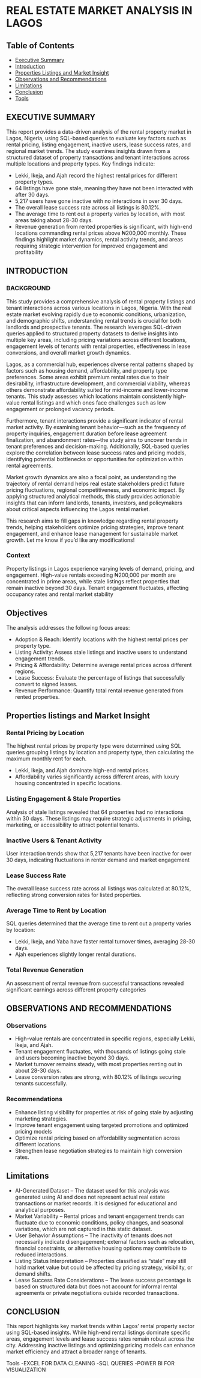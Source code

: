  # REAL ESTATE MARKET ANALYSIS IN LAGOS

## Table of Contents
- [Executive Summary](#executive-summary)
- [Introduction](#introduction)
- [Properties Listings and Market Insight](#properties-listings-and-market-insight)
- [Observations and Recommendations](#observations-and-recommendations)
- [Limitations](#limitations)
- [Conclusion](#conclusion)
- [Tools](#tools)

 
 ## EXECUTIVE SUMMARY
This report provides a data-driven analysis of the rental property market in Lagos, Nigeria, using SQL-based queries to evaluate key factors such as rental pricing, listing engagement, inactive users, lease success rates, and regional market trends. The study examines insights drawn from a structured dataset of property transactions and tenant interactions across multiple locations and property types.
Key findings indicate:
- Lekki, Ikeja, and Ajah record the highest rental prices for different property types.
- 64 listings have gone stale, meaning they have not been interacted with after 30 days.
- 5,217 users have gone inactive with no interactions in over 30 days.
- The overall lease success rate across all listings is 80.12%.
- The average time to rent out a property varies by location, with most areas taking about 28-30 days.
- Revenue generation from rented properties is significant, with high-end locations commanding rental prices above ₦200,000 monthly.
These findings highlight market dynamics, rental activity trends, and areas requiring strategic intervention for improved engagement and profitability

## INTRODUCTION
### BACKGROUND
This study provides a comprehensive analysis of rental property listings and tenant interactions across various locations in Lagos, Nigeria. With the real estate market evolving rapidly due to economic conditions, urbanization, and demographic shifts, understanding rental trends is crucial for both landlords and prospective tenants. The research leverages SQL-driven queries applied to structured property datasets to derive insights into multiple key areas, including pricing variations across different locations, engagement levels of tenants with rental properties, effectiveness in lease conversions, and overall market growth dynamics.

Lagos, as a commercial hub, experiences diverse rental patterns shaped by factors such as housing demand, affordability, and property type preferences. Some areas exhibit premium rental rates due to their desirability, infrastructure development, and commercial viability, whereas others demonstrate affordability suited for mid-income and lower-income tenants. This study assesses which locations maintain consistently high-value rental listings and which ones face challenges such as low engagement or prolonged vacancy periods.

Furthermore, tenant interactions provide a significant indicator of rental market activity. By examining tenant behavior—such as the frequency of property inquiries, engagement duration before lease agreement finalization, and abandonment rates—the study aims to uncover trends in tenant preferences and decision-making. Additionally, SQL-based queries explore the correlation between lease success rates and pricing models, identifying potential bottlenecks or opportunities for optimization within rental agreements.

Market growth dynamics are also a focal point, as understanding the trajectory of rental demand helps real estate stakeholders predict future pricing fluctuations, regional competitiveness, and economic impact. By applying structured analytical methods, this study provides actionable insights that can inform landlords, tenants, investors, and policymakers about critical aspects influencing the Lagos rental market.

This research aims to fill gaps in knowledge regarding rental property trends, helping stakeholders optimize pricing strategies, improve tenant engagement, and enhance lease management for sustainable market growth.
Let me know if you’d like any modifications!

### Context
Property listings in Lagos experience varying levels of demand, pricing, and engagement. High-value rentals exceeding ₦200,000 per month are concentrated in prime areas, while stale listings reflect properties that remain inactive beyond 30 days. Tenant engagement fluctuates, affecting occupancy rates and rental market stability

## Objectives
The analysis addresses the following focus areas:
- Adoption & Reach: Identify locations with the highest rental prices per property type.
- Listing Activity: Assess stale listings and inactive users to understand engagement trends.
- Pricing & Affordability: Determine average rental prices across different regions.
- Lease Success: Evaluate the percentage of listings that successfully convert to signed leases.
- Revenue Performance: Quantify total rental revenue generated from rented properties.

## Properties listings and Market Insight

### Rental Pricing by Location
The highest rental prices by property type were determined using SQL queries grouping listings by location and property type, then calculating the maximum monthly rent for each.
- Lekki, Ikeja, and Ajah dominate high-end rental prices.
- Affordability varies significantly across different areas, with luxury housing concentrated in specific locations.
### Listing Engagement & Stale Properties
Analysis of stale listings revealed that 64 properties had no interactions within 30 days. These listings may require strategic adjustments in pricing, marketing, or accessibility to attract potential tenants.
### Inactive Users & Tenant Activity
User interaction trends show that 5,217 tenants have been inactive for over 30 days, indicating fluctuations in renter demand and market engagement
### Lease Success Rate
The overall lease success rate across all listings was calculated at 80.12%, reflecting strong conversion rates for listed properties.
### Average Time to Rent by Location
SQL queries determined that the average time to rent out a property varies by location:
- Lekki, Ikeja, and Yaba have faster rental turnover times, averaging 28-30 days.
- Ajah experiences slightly longer rental durations.
### Total Revenue Generation
An assessment of rental revenue from successful transactions revealed significant earnings across different property categories

## OBSERVATIONS AND RECOMMENDATIONS

### Observations
- High-value rentals are concentrated in specific regions, especially Lekki, Ikeja, and Ajah.
- Tenant engagement fluctuates, with thousands of listings going stale and users becoming inactive beyond 30 days.
- Market turnover remains steady, with most properties renting out in about 28-30 days.
- Lease conversion rates are strong, with 80.12% of listings securing tenants successfully.
### Recommendations
- Enhance listing visibility for properties at risk of going stale by adjusting marketing strategies.
- Improve tenant engagement using targeted promotions and optimized pricing models
- Optimize rental pricing based on affordability segmentation across different locations.
- Strengthen lease negotiation strategies to maintain high conversion rates.

## Limitations
- AI-Generated Dataset – The dataset used for this analysis was generated using AI and does not represent actual real estate transactions or market records. It is designed for educational and analytical purposes.
- Market Variability – Rental prices and tenant engagement trends can fluctuate due to economic conditions, policy changes, and seasonal variations, which are not captured in this static dataset.
- User Behavior Assumptions – The inactivity of tenants does not necessarily indicate disengagement; external factors such as relocation, financial constraints, or alternative housing options may contribute to reduced interactions.
- Listing Status Interpretation – Properties classified as “stale” may still hold market value but could be affected by pricing strategy, visibility, or demand shifts.
- Lease Success Rate Considerations – The lease success percentage is based on structured data but does not account for informal rental agreements or private negotiations outside recorded transactions.


## CONCLUSION
This report highlights key market trends within Lagos’ rental property sector using SQL-based insights. While high-end rental listings dominate specific areas, engagement levels and lease success rates remain robust across the city. Addressing inactive listings and optimizing pricing models can enhance market efficiency and attract a broader range of tenants.

Tools
-EXCEL FOR DATA CLEANING
-SQL QUERIES
-POWER BI FOR VISUALIZATION



